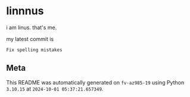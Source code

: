 # linnnus

i am linus. that's me.

my latest commit is

```
Fix spelling mistakes
```

## Meta

This README was automatically generated on `fv-az985-19` using Python
`3.10.15` at `2024-10-01 05:37:21.657349`.
